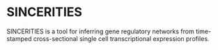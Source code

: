 # SINCERITIES
SINCERITIES is a tool for inferring gene regulatory networks from time-stamped cross-sectional single cell transcriptional expression profiles.
